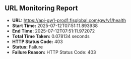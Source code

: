 ## URL Monitoring Report

- **URL:** https://api-gw1-prod1.fisglobal.com/gw/v1/health
- **Start Time:** 2025-07-12T07:51:11.893938
- **End Time:** 2025-07-12T07:51:11.972072
- **Total Time Taken:** 0.078134 seconds
- **HTTP Status Code:** 403
- **Status:** Failure
- **Failure Reason:** HTTP Status Code: 403
